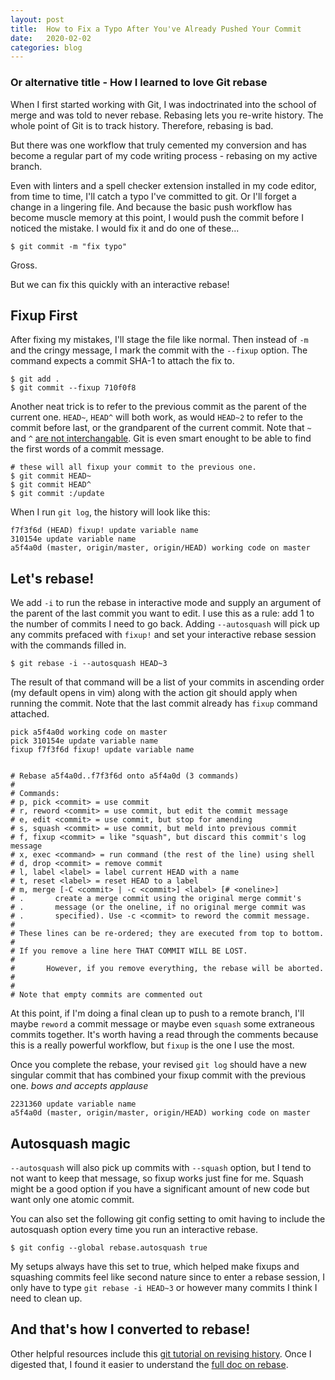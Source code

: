 ```yaml
---
layout: post
title:  How to Fix a Typo After You've Already Pushed Your Commit
date:   2020-02-02
categories: blog
---
```


### Or alternative title - How I learned to love Git rebase

When I first started working with Git, I was indoctrinated into the school of merge and was told to never rebase. Rebasing lets you re-write history. The whole point of Git is to track history. Therefore, rebasing is bad.

But there was one workflow that truly cemented my conversion and has become a regular part of my code writing process - rebasing on my active branch.

Even with linters and a spell checker extension installed in my code editor, from time to time, I'll catch a typo I've committed to git. Or I'll forget a change in a lingering file. And because the basic push workflow has become muscle memory at this point, I would push the commit before I noticed the mistake. I would fix it and do one of these...

```$ git commit -m "fix typo"```

Gross.

But we can fix this quickly with an interactive rebase!

## Fixup First
After fixing my mistakes, I'll stage the file like normal. Then instead of `-m` and the cringy message, I mark the commit with the `--fixup` option. The command expects a commit SHA-1 to attach the fix to.
```
$ git add .
$ git commit --fixup 710f0f8
```

Another neat trick is to refer to the previous commit as the parent of the current one. `HEAD~`, `HEAD^` will both work, as would `HEAD~2`  to refer to the commit before last, or the grandparent of the current commit. Note that `~` and `^` [are not interchangable](https://git-scm.com/book/en/v2/Git-Tools-Revision-Selection#_ancestry_references). Git is even smart enought to be able to find the first words of a commit message.
```
# these will all fixup your commit to the previous one.
$ git commit HEAD~
$ git commit HEAD^
$ git commit :/update
```

When I run `git log`, the history will look like this:
```
f7f3f6d (HEAD) fixup! update variable name
310154e update variable name
a5f4a0d (master, origin/master, origin/HEAD) working code on master
```

## Let's rebase!
We add `-i` to run the rebase in interactive mode and supply an argument of the parent of the last commit you want to edit. I use this as a rule: add 1 to the number of commits I need to go back. Adding `--autosquash` will pick up any commits prefaced with `fixup!` and set your interactive rebase session with the commands filled in.
```
$ git rebase -i --autosquash HEAD~3
```

The result of that command will be a list of your commits in ascending order (my default opens in vim) along with the action git should apply when running the commit. Note that the last commit already has `fixup` command attached.

```
pick a5f4a0d working code on master
pick 310154e update variable name
fixup f7f3f6d fixup! update variable name


# Rebase a5f4a0d..f7f3f6d onto a5f4a0d (3 commands)
#
# Commands:
# p, pick <commit> = use commit
# r, reword <commit> = use commit, but edit the commit message
# e, edit <commit> = use commit, but stop for amending
# s, squash <commit> = use commit, but meld into previous commit
# f, fixup <commit> = like "squash", but discard this commit's log message
# x, exec <command> = run command (the rest of the line) using shell
# d, drop <commit> = remove commit
# l, label <label> = label current HEAD with a name
# t, reset <label> = reset HEAD to a label
# m, merge [-C <commit> | -c <commit>] <label> [# <oneline>]
# .       create a merge commit using the original merge commit's
# .       message (or the oneline, if no original merge commit was
# .       specified). Use -c <commit> to reword the commit message.
#
# These lines can be re-ordered; they are executed from top to bottom.
#
# If you remove a line here THAT COMMIT WILL BE LOST.
#
#       However, if you remove everything, the rebase will be aborted.
#
#
# Note that empty commits are commented out
```

At this point, if I'm doing a final clean up to push to a remote branch, I'll maybe `reword` a commit message or maybe even `squash` some extraneous commits together. It's worth having a read through the comments because this is a really powerful workflow, but `fixup` is the one I use the most.

Once you complete the rebase, your revised `git log` should have a new singular commit that has combined your fixup commit with the previous one. _*bows and accepts applause*_
```
2231360 update variable name
a5f4a0d (master, origin/master, origin/HEAD) working code on master
```

## Autosquash magic
`--autosquash` will also pick up commits with `--squash` option, but I tend to not want to keep that message, so fixup works just fine for me. Squash might be a good option if you have a significant amount of new code but want only one atomic commit.

You can also set the following git config setting to omit having to include the autosquash option every time you run an interactive rebase.

`$ git config --global rebase.autosquash true`

My setups always have this set to true, which helped make fixups and squashing commits feel like second nature since to enter a rebase session, I only have to type `git rebase -i HEAD~3` or however many commits I think I need to clean up.

## And that's how I converted to rebase!
Other helpful resources include this [git tutorial on revising history](https://git-scm.com/book/en/v2/Git-Tools-Rewriting-History). Once I digested that, I found it easier to understand the [full doc on rebase](https://git-scm.com/docs/git-rebase).


